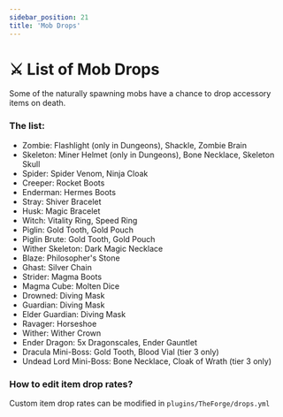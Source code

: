 ```yaml
---
sidebar_position: 21
title: 'Mob Drops'
---
```


# :crossed_swords: List of Mob Drops

Some of the naturally spawning mobs have a chance to drop accessory items on death.

### The list:
- Zombie: Flashlight (only in Dungeons), Shackle, Zombie Brain
- Skeleton: Miner Helmet (only in Dungeons), Bone Necklace, Skeleton Skull
- Spider: Spider Venom, Ninja Cloak
- Creeper: Rocket Boots
- Enderman: Hermes Boots
- Stray: Shiver Bracelet
- Husk: Magic Bracelet
- Witch: Vitality Ring, Speed Ring
- Piglin: Gold Tooth, Gold Pouch
- Piglin Brute: Gold Tooth, Gold Pouch
- Wither Skeleton: Dark Magic Necklace
- Blaze: Philosopher's Stone
- Ghast: Silver Chain
- Strider: Magma Boots
- Magma Cube: Molten Dice
- Drowned: Diving Mask
- Guardian: Diving Mask
- Elder Guardian: Diving Mask
- Ravager: Horseshoe
- Wither: Wither Crown
- Ender Dragon: 5x Dragonscales, Ender Gauntlet
- Dracula Mini-Boss: Gold Tooth, Blood Vial (tier 3 only)
- Undead Lord Mini-Boss: Bone Necklace, Cloak of Wrath (tier 3 only)

### How to edit item drop rates?

Custom item drop rates can be modified in `plugins/TheForge/drops.yml`
